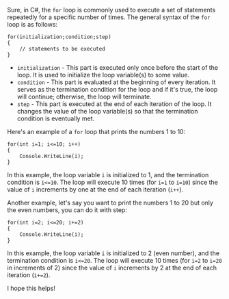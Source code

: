 Sure, in C#, the `for` loop is commonly used to execute a set of statements repeatedly for a specific number of times. The general syntax of the `for` loop is as follows:

```
for(initialization;condition;step)
{
    // statements to be executed
}
```

- `initialization` - This part is executed only once before the start of the loop. It is used to initialize the loop variable(s) to some value.
- `condition` - This part is evaluated at the beginning of every iteration. It serves as the termination condition for the loop and if it's true, the loop will continue; otherwise, the loop will terminate.
- `step` - This part is executed at the end of each iteration of the loop. It changes the value of the loop variable(s) so that the termination condition is eventually met. 

Here's an example of a `for` loop that prints the numbers 1 to 10:

```
for(int i=1; i<=10; i++)
{
    Console.WriteLine(i);
}
```
In this example, the loop variable `i` is initialized to 1, and the termination condition is `i<=10`. The loop will execute 10 times (for `i=1` to `i=10`) since the value of `i` increments by one at the end of each iteration (`i++`).

Another example, let's say you want to print the numbers 1 to 20 but only the even numbers, you can do it with step:

```
for(int i=2; i<=20; i+=2)
{
    Console.WriteLine(i);
}
```
In this example, the loop variable `i` is initialized to 2 (even number), and the termination condition is `i<=20`. The loop will execute 10 times (for `i=2` to `i=20` in increments of 2) since the value of `i` increments by 2 at the end of each iteration (`i+=2`).

I hope this helps!